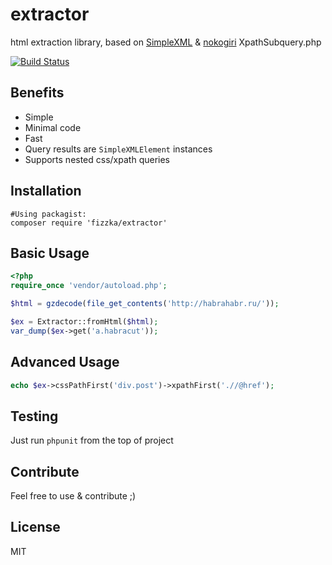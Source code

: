 # extractor
html extraction library, based on [SimpleXML](http://php.net/manual/en/book.simplexml.php) &amp; [nokogiri](https://github.com/olamedia/nokogiri) XpathSubquery.php

[![Build Status](https://travis-ci.org/fizzka/extractor.svg)](https://travis-ci.org/fizzka/extractor)

## Benefits
* Simple
* Minimal code
* Fast
* Query results are `SimpleXMLElement` instances
* Supports nested css/xpath queries

## Installation
```shell
#Using packagist:
composer require 'fizzka/extractor'
```

## Basic Usage
```php
<?php
require_once 'vendor/autoload.php';

$html = gzdecode(file_get_contents('http://habrahabr.ru/'));

$ex = Extractor::fromHtml($html);
var_dump($ex->get('a.habracut'));
```

## Advanced Usage
```php
echo $ex->cssPathFirst('div.post')->xpathFirst('.//@href');
```

## Testing
Just run `phpunit` from the top of project

## Contribute
Feel free to use & contribute ;)

## License
MIT
